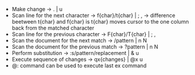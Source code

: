  * Make change -> . | u
 * Scan line for the next character -> f{char}/t{char} | ; , -> difference beetween t{char} and f{char} is t{char} moves cursor to the one column back from the matched character
 * Scan line for the previous character -> F{char}/T{char} | ; , 
 * Scan the document for the next match -> /pattern<CR> | n N
 * Scan the document for the previous match -> ?pattern<CR> | n N
 * Perform substitution -> :s/pattern/replacement | & u
 * Execute sequence of changes -> qx{changes} | @x u
 * @: command can be used to execute last ex command
